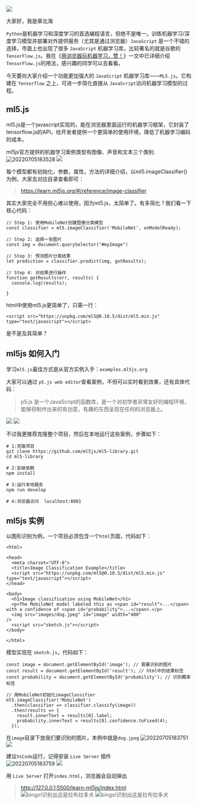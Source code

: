 



![](https://files.mdnice.com/user/3611/271607d8-fccb-417c-821e-dff503cdcf7d.gif)

大家好，我是章北海

`Python`是机器学习和深度学习的首选编程语言，但绝不是唯一。训练机器学习/深度学习模型并部署对外提供服务（尤其是通过浏览器）`JavaScript` 是一个不错的选择，市面上也出现了很多 `JavaScript` 机器学习库，比较著名的就是谷歌的 `TensorFlow.js`。我在《[用浏览器玩机器学习，赞！](https://mp.weixin.qq.com/s?__biz=MzA4MjYwMTc5Nw==&mid=2648964943&idx=1&sn=a38aebef63532a8b0fd172095583cd32&chksm=87946d65b0e3e473d42b1ccbc9cd7d258a69c760672e761e4a16dde8590890725e8937b95991&token=820012341&lang=zh_CN#rd)》一文中已详细介绍`TensorFlow.js`的用法，感兴趣的同学可以去看看。

今天要向大家介绍一个功能更加强大的 `JavaScript` 机器学习库——`ML5.js`。它构建在 `Tensorflow` 之上，可进一步简化直接从 `JavaScript`访问机器学习模型的过程。

## ml5.js

ml5.js是一个javascript实现的，能在浏览器里面运行的机器学习框架，它封装了tensorflow.js的API，给开发者提供一个更简单的使用环境，降低了机器学习编码的成本。

ml5js官方提供的机器学习案例类型有图像、声音和文本三个类别.
![20220705183528](https://my-wechat.oss-cn-beijing.aliyuncs.com/20220705183528.png)
![](https://files.mdnice.com/user/3611/e2e3e9b9-37ce-484b-9183-99cdae1b0fb2.png)

每个模型都有初始化，参数，属性，方法的详细介绍，以ml5.imageClassifier() 为例，大家去对应目录查看即可：

> https://learn.ml5js.org/#/reference/image-classifier

其实大家完全不用担心难以使用，因为ml5.js，太简单了。有多简化？我们看一下核心代码：
```
// Step 1: 使用MobileNet创建图像分类模型
const classifier = ml5.imageClassifier('MobileNet', onModelReady);

// Step 2: 选择一张图片
const img = document.querySelector("#myImage")

// Step 3: 预测图片分类结果
let prediction = classifier.predict(img, gotResults);

// Step 4: 对结果进行操作
function gotResults(err, results) {
  console.log(results);

}
```

html中使用ml5.js更简单了，只需一行：
```
<script src="https://unpkg.com/ml5@0.10.5/dist/ml5.min.js" type="text/javascript"></script>
```


是不是及其简单？

## ml5js 如何入门

学习`ml5.js`最佳方式是从官方实例入手：`examples.ml5js.org`

大家可以通过 `p5.js web editor`查看案例，不但可以实时看到效果，还有具体代码：

> p5.js 是一个JavaScript的函数库，是一个对初学者非常友好的编程环境，能够将制作出来的有创意，有趣的东西呈现在任何的浏览器上。

<img src="../images/ml5js/3b3e3cb6-336a-45b1-80a5-526590c85b3d.gif" >


<img src="../images/ml5js/3b3e3cb6-336a-45b1-80a5-526590c85b3d.gif" >


不过我更推荐克隆整个项目，然后在本地运行这些案例，步骤如下：

```
# 1:克隆项目
git clone https://github.com/ml5js/ml5-library.git
cd ml5-library

# 2:安装依赖
npm install

# 3:运行本地服务
npm run develop

# 4:浏览器访问  localhost:8081
```

## ml5js 实例

以图形识别为例，一个项目必须包含一个`html`页面，代码如下：

```
<html>

<head>
  <meta charset="UTF-8">
  <title>Image Classification Example</title>
  <script src="https://unpkg.com/ml5@0.10.5/dist/ml5.min.js" type="text/javascript"></script>
</head>

<body>
  <h1>Image classification using MobileNet</h1>
  <p>The MobileNet model labeled this as <span id="result">...</span> with a confidence of <span id="probability">...</span>.</p>
  <img src="images/dog.jpeg" id="image" width="400"                    />
  <script src="sketch.js"></script>
</body>

</html>
```


模型实现在 `sketch.js`，代码如下：

```
const image = document.getElementById('image'); // 需要识别的图片
const result = document.getElementById('result'); // html中的结果标签
const probability = document.getElementById('probability'); // 识别概率标签

// 用MobileNet初始化imageClassifier
ml5.imageClassifier('MobileNet')
  .then(classifier => classifier.classify(image))
  .then(results => {
    result.innerText = results[0].label;
    probability.innerText = results[0].confidence.toFixed(4);
  });
```

在`image`目录下放我们要识别的图片，本例中就是`dog.jpeg`
![20220705183751](https://my-wechat.oss-cn-beijing.aliyuncs.com/20220705183751.png)
![](https://files.mdnice.com/user/3611/7927410c-f96c-4233-b1b2-1a24b90bf126.png)

建议`VsCode`运行，记得安装 `Live Server` 插件  
![20220705183759](https://my-wechat.oss-cn-beijing.aliyuncs.com/20220705183759.png)
![](https://files.mdnice.com/user/3611/23660fde-d260-4c82-af6d-7a7e85f460bd.png)

用 `Live Server` 打开`index.html`，浏览器会自动弹出

> http://127.0.0.1:5500/learn-ml5js/index.html
![bingo!识别出这是拉布拉多犬](https://my-wechat.oss-cn-beijing.aliyuncs.com/20220705183806.png)
![bingo!识别出这是拉布拉多犬](https://files.mdnice.com/user/3611/1a9be257-c7f3-46e6-b455-5d2f7fa5ec74.png)



